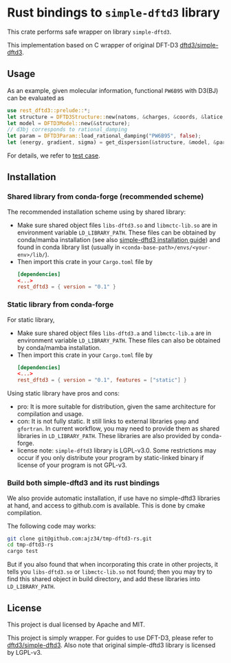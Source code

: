 # Rust bindings to `simple-dftd3` library

This crate performs safe wrapper on library `simple-dftd3`.

This implementation based on C wrapper of original DFT-D3 [dftd3/simple-dftd3](https://github.com/dftd3/simple-dftd3).

## Usage

As an example, given molecular information, functional `PW6B95` with D3(BJ) can be evaluated as
```rust
use rest_dftd3::prelude::*;
let structure = DFTD3Structure::new(natoms, &charges, &coords, &latice, &periodic);
let model = DFTD3Model::new(&structure);
// d3bj corresponds to rational_damping
let param = DFTD3Param::load_rational_damping("PW6B95", false);
let (energy, gradient, sigma) = get_dispersion(&structure, &model, &param);
```

For details, we refer to [test case](tests/test_d3bj.rs).

## Installation

### Shared library from conda-forge (recommended scheme)

The recommended installation scheme using by shared library:
- Make sure shared object files `libs-dftd3.so` and `libmctc-lib.so` are in environment variable `LD_LIBRARY_PATH`. These files can be obtained by conda/mamba installation (see also [simple-dftd3 installation guide](https://github.com/dftd3/simple-dftd3/?tab=readme-ov-file#conda-package)) and found in conda library list (usually in `<conda-base-path>/envs/<your-env>/lib/`).
- Then import this crate in your `Cargo.toml` file by 
    ```toml
    [dependencies]
    <...>
    rest_dftd3 = { version = "0.1" }
    ```

### Static library from conda-forge

For static library,
- Make sure shared object files `libs-dftd3.a` and `libmctc-lib.a` are in environment variable `LD_LIBRARY_PATH`. These files can also be obtained by conda/mamba installation.
- Then import this crate in your `Cargo.toml` file by 
    ```toml
    [dependencies]
    <...>
    rest_dftd3 = { version = "0.1", features = ["static"] }
    ```

Using static library have pros and cons:
- pro: It is more suitable for distribution, given the same architecture for compilation and usage.
- con: It is not fully static. It still links to external libraries `gomp` and `gfortran`. In current workflow, you may need to provide them as shared libraries in `LD_LIBRARY_PATH`. These libraries are also provided by conda-forge.
- license note: `simple-dftd3` library is LGPL-v3.0. Some restrictions may occur if you only distribute your program by static-linked binary if license of your program is not GPL-v3.

### Build both simple-dftd3 and its rust bindings

We also provide automatic installation, if use have no simple-dftd3 libraries at hand, and access to github.com is available. This is done by cmake compilation.

The following code may works:
```bash
git clone git@github.com:ajz34/tmp-dftd3-rs.git
cd tmp-dftd3-rs
cargo test
```
But if you also found that when incorporating this crate in other projects, it tells you `libs-dftd3.so` or `libmctc-lib.so` not found; then you may try to find this shared object in build directory, and add these libraries into `LD_LIBRARY_PATH`.

## License

This project is dual licensed by Apache and MIT.

This project is simply wrapper. For guides to use DFT-D3, please refer to [dftd3/simple-dftd3](https://github.com/dftd3/simple-dftd3). Also note that original simple-dftd3 library is licensed by LGPL-v3.
